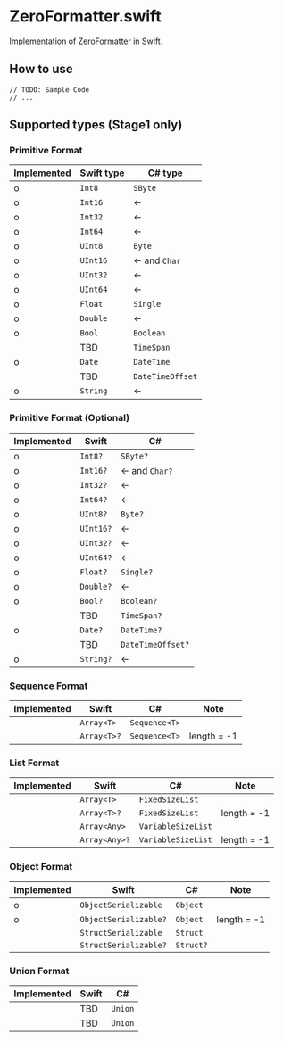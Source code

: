 # ZeroFormatter.swift

Implementation of [ZeroFormatter](https://github.com/neuecc/ZeroFormatter) in Swift.

## How to use

```
// TODO: Sample Code
// ...
```

## Supported types (Stage1 only)

### Primitive Format

| Implemented | Swift type | C# type |
| ---- | ---- | ---- |
| o | `Int8` | `SByte` |
| o | `Int16` | ← |
| o | `Int32` | ← |
| o | `Int64` | ← |
| o | `UInt8` | `Byte` |
| o | `UInt16` | ← and `Char` |
| o | `UInt32` | ← |
| o | `UInt64` | ← |
| o | `Float` | `Single` |
| o | `Double` | ← |
| o | `Bool` | `Boolean` |
| | TBD | `TimeSpan` |
| o | `Date` | `DateTime` |
| | TBD | `DateTimeOffset` |
| o | `String` | ← |

### Primitive Format (Optional)

| Implemented | Swift | C# |
| ---- | ---- | ---- |
| o | `Int8?` | `SByte?` |
| o | `Int16?` | ← and `Char?` |
| o | `Int32?` | ← |
| o | `Int64?` | ← |
| o | `UInt8?` | `Byte?` |
| o | `UInt16?` | ← |
| o | `UInt32?` | ← |
| o | `UInt64?` | ← |
| o | `Float?` | `Single?` |
| o | `Double?` | ← |
| o | `Bool?` | `Boolean?` |
| | TBD | `TimeSpan?` |
| o | `Date?` | `DateTime?` |
| | TBD | `DateTimeOffset?` |
| o | `String?` | ← |

### Sequence Format

| Implemented | Swift | C# | Note |
| ---- | ---- | ---- | ---- |
| | `Array<T>` | `Sequence<T>` | |
| | `Array<T>?` | `Sequence<T>` | length = -1 |

### List Format

| Implemented | Swift | C# | Note |
| ---- | ---- | ---- | ---- |
| | `Array<T>` | `FixedSizeList` | |
| | `Array<T>?` | `FixedSizeList` | length = -1 |
| | `Array<Any>` | `VariableSizeList` | |
| | `Array<Any>?` | `VariableSizeList` | length = -1 |

### Object Format

| Implemented | Swift | C# | Note |
| ---- | ---- | ---- | ---- |
| o | `ObjectSerializable` | `Object` | |
| o | `ObjectSerializable?` | `Object` | length = -1 |
| | `StructSerializable` | `Struct` | |
| | `StructSerializable?` | `Struct?` | |

### Union Format

| Implemented | Swift | C# |
| ---- | ---- | ---- |
| | TBD | `Union` |
| | TBD | `Union` |
